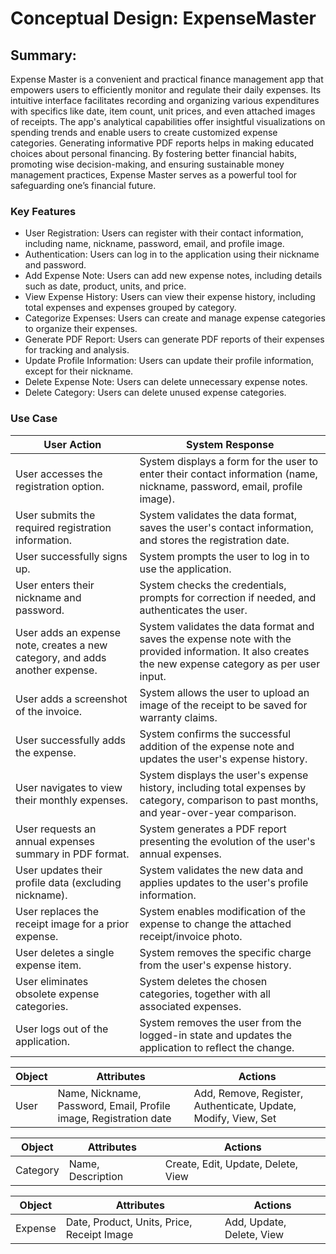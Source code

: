 # Conceptual Design: ExpenseMaster

## Summary: 
Expense Master is a convenient and practical finance management app that empowers users to efficiently monitor and regulate their daily expenses. Its intuitive interface facilitates recording and organizing various expenditures with specifics like date, item count, unit prices, and even attached images of receipts. The app's analytical capabilities offer insightful visualizations on spending trends and enable users to create customized expense categories. Generating informative PDF reports helps in making educated choices about personal financing. By fostering better financial habits, promoting wise decision-making, and ensuring sustainable money management practices, Expense Master serves as a powerful tool for safeguarding one’s financial future.


### Key Features

- User Registration: Users can register with their contact information, including name, nickname, password, email, and profile image.
- Authentication: Users can log in to the application using their nickname and password.
- Add Expense Note: Users can add new expense notes, including details such as date, product, units, and price.
- View Expense History: Users can view their expense history, including total expenses and expenses grouped by category.
- Categorize Expenses: Users can create and manage expense categories to organize their expenses.
- Generate PDF Report: Users can generate PDF reports of their expenses for tracking and analysis.
- Update Profile Information: Users can update their profile information, except for their nickname.
- Delete Expense Note: Users can delete unnecessary expense notes.
- Delete Category: Users can delete unused expense categories.

### Use Case 


| **User Action**                                     | **System Response**                                                                                                      |
|-----------------------------------------------------|----------------------------------------------------------------------------------------------------------------          |
| User accesses the registration option.              | System displays a form for the user to enter their contact information (name, nickname, password, email, profile image). |
| User submits the required registration information.| System validates the data format, saves the user's contact information, and stores the registration date.                 |
| User successfully signs up.                        | System prompts the user to log in to use the application.                                                                 |
| User enters their nickname and password.           | System checks the credentials, prompts for correction if needed, and authenticates the user.                              |
| User adds an expense note, creates a new category, and adds another expense.| System validates the data format and saves the expense note with the provided information. It also creates the new expense category as per user input.                                                                                                                                          |
| User adds a screenshot of the invoice.             | System allows the user to upload an image of the receipt to be saved for warranty claims.                                 |
| User successfully adds the expense.                | System confirms the successful addition of the expense note and updates the user's expense history.                       |
| User navigates to view their monthly expenses.     | System displays the user's expense history, including total expenses by category, comparison to past months, and year-over-year comparison.                                                                                                                                                                      |
| User requests an annual expenses summary in PDF format.| System generates a PDF report presenting the evolution of the user's annual expenses.                                 |
| User updates their profile data (excluding nickname).| System validates the new data and applies updates to the user's profile information.                                    |
| User replaces the receipt image for a prior expense.| System enables modification of the expense to change the attached receipt/invoice photo.                                 |
| User deletes a single expense item.                | System removes the specific charge from the user's expense history.                                                       |
| User eliminates obsolete expense categories.       | System deletes the chosen categories, together with all associated expenses.                                              |
| User logs out of the application.                  | System removes the user from the logged-in state and updates the application to reflect the change.                       |


| **Object**                            | **Attributes**                                                         |**Actions**                                                      |
|---------------------------------------|------------------------------------------------------------------------|-----------------------------------------------------------------|
| User                                  | Name, Nickname, Password, Email, Profile image, Registration date	     |Add, Remove, Register, Authenticate, Update, Modify, View, Set   |


| **Object**                            | **Attributes**                                                         |**Actions**                                                      |
|---------------------------------------|------------------------------------------------------------------------|-----------------------------------------------------------------|
| Category                              | Name, Description                                                      | Create, Edit, Update, Delete, View                              |

| **Object** | **Attributes** | **Actions** |
|------------|----------------|-------------|
| Expense    | Date, Product, Units, Price, Receipt Image | Add, Update, Delete, View |


